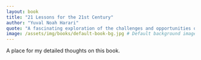 ```yaml
---
layout: book
title: "21 Lessons for the 21st Century"
author: "Yuval Noah Harari"
quote: "A fascinating exploration of the challenges and opportunities of our time."
image: /assets/img/books/default-book-bg.jpg # Default background image
---
```


A place for my detailed thoughts on this book.
